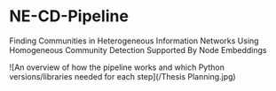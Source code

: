 # NE-CD-Pipeline
Finding Communities in Heterogeneous Information Networks Using Homogeneous Community Detection Supported By Node Embeddings

![An overview of how the pipeline works and which Python versions/libraries needed for each step](/Thesis Planning.jpg)

